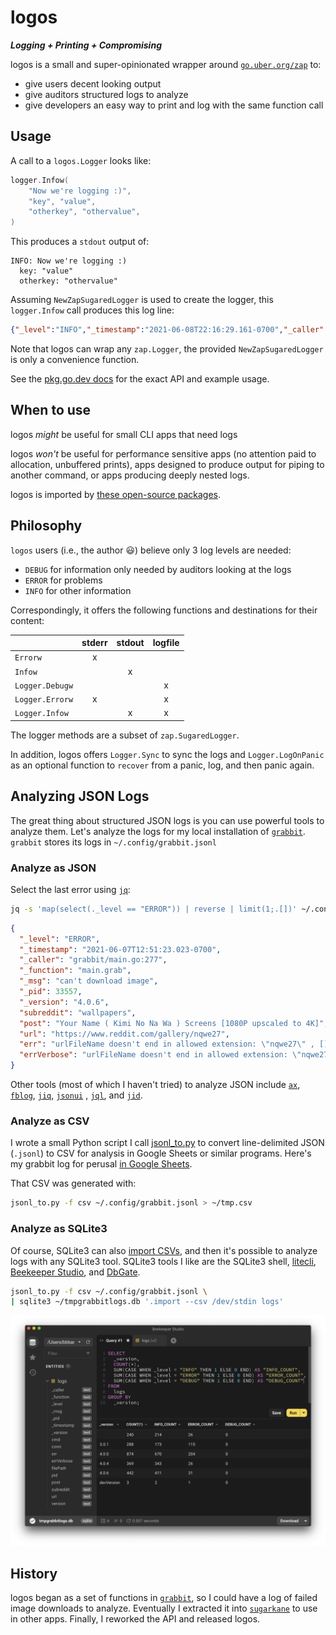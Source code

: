 # logos

***Logging + Printing + Compromising***

logos is a small and super-opinionated wrapper around [`go.uber.org/zap`](https://pkg.go.dev/go.uber.org/zap?utm_source=godoc) to:

- give users decent looking output
- give auditors structured logs to analyze
- give developers an easy way to print and log with the same function call

## Usage

A call to a `logos.Logger` looks like:

```go
logger.Infow(
    "Now we're logging :)",
    "key", "value",
    "otherkey", "othervalue",
)
```

This produces a `stdout` output of:

```
INFO: Now we're logging :)
  key: "value"
  otherkey: "othervalue"
```

Assuming `NewZapSugaredLogger` is used to create the logger,
this `logger.Infow` call produces this log line:

```json
{"_level":"INFO","_timestamp":"2021-06-08T22:16:29.161-0700","_caller":"logos/example_logos_test.go:21","_function":"github.com/bbkane/logos_test.Example","_msg":"Now we're logging :)","_pid":49721,"_version":"v1.0.0","key":"value","otherkey":"othervalue"}
```

Note that logos can wrap any `zap.Logger`, the provided `NewZapSugaredLogger` is only a convenience function.

See the [pkg.go.dev docs](https://pkg.go.dev/github.com/bbkane/logos) for the exact API and example usage.

## When to use

logos *might* be useful for small CLI apps that need logs

logos *won't* be useful for performance sensitive apps (no attention paid to allocation, unbuffered prints), apps designed to produce output for piping to another command, or apps producing deeply nested logs.

logos is imported by [these open-source packages](https://pkg.go.dev/github.com/bbkane/sugarkane?tab=importedby).

## Philosophy

`logos` users (i.e., the author 😃)  believe only 3 log levels are needed: 

- `DEBUG` for information only needed by auditors looking at the logs
- `ERROR` for problems
- `INFO` for other information

Correspondingly, it offers the following functions and destinations for their content:

|                 | stderr | stdout | logfile |
| --------------- | :----: | :----: | :-----: |
| `Errorw`        |   x    |        |         |
| `Infow`         |        |   x    |         |
| `Logger.Debugw` |        |        |    x    |
| `Logger.Errorw` |   x    |        |    x    |
| `Logger.Infow`  |        |   x    |    x    |

The logger methods are a subset of `zap.SugaredLogger`.

In addition, logos offers `Logger.Sync` to sync the logs and `Logger.LogOnPanic` as an optional function to `recover` from a panic, log, and then panic again.

## Analyzing JSON Logs

The great thing about structured JSON logs is you can use powerful tools to analyze them. Let's analyze the logs for my local installation of [`grabbit`](https://github.com/bbkane/grabbit). `grabbit` stores its logs in `~/.config/grabbit.jsonl`

### Analyze as JSON

Select the last error using [`jq`](https://stedolan.github.io/jq/):

```bash
jq -s 'map(select(._level == "ERROR")) | reverse | limit(1;.[])' ~/.config/grabbit.jsonl
```

```json
{
  "_level": "ERROR",
  "_timestamp": "2021-06-07T12:51:23.023-0700",
  "_caller": "grabbit/main.go:277",
  "_function": "main.grab",
  "_msg": "can't download image",
  "_pid": 33557,
  "_version": "4.0.6",
  "subreddit": "wallpapers",
  "post": "Your Name ( Kimi No Na Wa ) Screens [1080P upscaled to 4K]",
  "url": "https://www.reddit.com/gallery/nqwe27",
  "err": "urlFileName doesn't end in allowed extension: \"nqwe27\" , []string{\".jpg\", \".jpeg\", \".png\"}\n ",
  "errVerbose": "urlFileName doesn't end in allowed extension: \"nqwe27\" , []string{\".jpg\", \".jpeg\", \".png\"}\n \nmain.validateImageURL\n\t/home/runner/work/grabbit/grabbit/main.go:198\nmain.grab\n\t/home/runner/work/grabbit/grabbit/main.go:275\nmain.run\n\t/home/runner/work/grabbit/grabbit/main.go:416\nmain.main\n\t/home/runner/work/grabbit/grabbit/main.go:429\nruntime.main\n\t/opt/hostedtoolcache/go/1.16.2/x64/src/runtime/proc.go:225\nruntime.goexit\n\t/opt/hostedtoolcache/go/1.16.2/x64/src/runtime/asm_amd64.s:1371"
}
```

Other tools  (most of which I haven't tried) to analyze  JSON  include [`ax`](https://github.com/egnyte/ax), [`fblog`](https://github.com/brocode/fblog), [`jiq`](https://github.com/fiatjaf/jiq), [`jsonui`](https://github.com/gulyasm/jsonui)  , [`jql`](https://github.com/cube2222/jql), and [`jid`](https://github.com/simeji/jid).

### Analyze as CSV

I wrote a small Python script I call [jsonl_to.py](https://github.com/bbkane/dotfiles/blob/master/bin_common/bin_common/jsonl_to.py) to convert line-delimited JSON (`.jsonl`) to CSV for analysis in Google Sheets or similar programs. Here's my grabbit log for perusal [in Google Sheets](https://docs.google.com/spreadsheets/d/1FUA8kWBhkAr1eyaZZ0selVuVv-J6nilovCQz9HEUDkk/edit?usp=sharing).

That CSV was generated with:

```bash
jsonl_to.py -f csv ~/.config/grabbit.jsonl > ~/tmp.csv
```

### Analyze as SQLite3

Of course, SQLite3 can also [import CSVs](https://unix.stackexchange.com/a/638984/185953), and then it's possible to analyze logs with any SQLite3 tool. SQLite3 tools I like are the SQLite3 shell, [litecli](https://github.com/dbcli/litecli), [Beekeeper Studio](https://www.beekeeperstudio.io/), and [DbGate](https://dbgate.org/).

```bash
jsonl_to.py -f csv ~/.config/grabbit.jsonl \
| sqlite3 ~/tmpgrabbitlogs.db '.import --csv /dev/stdin logs' 
```

![Beekeeper Studio Results](./beekeeper_studio_results.png)

## History

logos began as a set of functions in [`grabbit`](https://github.com/bbkane/grabbit), so I could have a log of failed image downloads to analyze. Eventually I extracted it into [`sugarkane`](https://github.com/bbkane/sugarkane) to use in other apps. Finally, I reworked the API and released logos.

